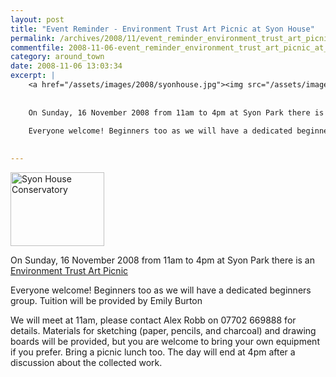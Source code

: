 ```yaml
---
layout: post
title: "Event Reminder - Environment Trust Art Picnic at Syon House"
permalink: /archives/2008/11/event_reminder_environment_trust_art_picnic_at_syo.html
commentfile: 2008-11-06-event_reminder_environment_trust_art_picnic_at_syo
category: around_town
date: 2008-11-06 13:03:34
excerpt: |
    <a href="/assets/images/2008/syonhouse.jpg"><img src="/assets/images/2008/syonhouse-thumb.jpg" width="150" height="118" alt="Syon House Conservatory" class="photo right" /></a>
    
    
    On Sunday, 16 November 2008 from 11am to 4pm at Syon Park there is an <a href="https://stmargarets.london/event/meeting/200705141803">Environment Trust Art Picnic</a>
    
    Everyone welcome! Beginners too as we will have a dedicated beginners group.  Tuition will be provided by Emily Burton
    

---
```


<a href="/assets/images/2008/syonhouse.jpg"><img src="/assets/images/2008/syonhouse-thumb.jpg" width="150" height="118" alt="Syon House Conservatory" class="photo right" /></a>

On Sunday, 16 November 2008 from 11am to 4pm at Syon Park there is an [Environment Trust Art Picnic](/event/meeting/200705141803)

Everyone welcome! Beginners too as we will have a dedicated beginners group. Tuition will be provided by Emily Burton

We will meet at 11am, please contact Alex Robb on 07702 669888 for details. Materials for sketching (paper, pencils, and charcoal) and drawing boards will be provided, but you are welcome to bring your own equipment if you prefer. Bring a picnic lunch too. The day will end at 4pm after a discussion about the collected work.

